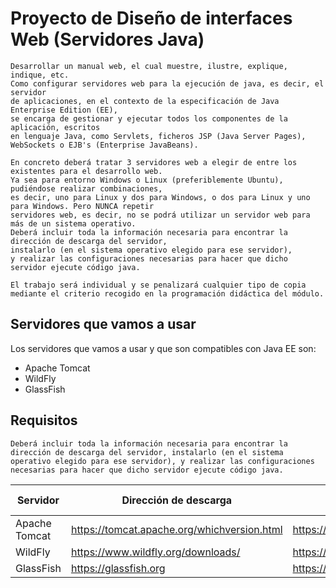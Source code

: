 # Proyecto de Diseño de interfaces Web (Servidores Java)

```
Desarrollar un manual web, el cual muestre, ilustre, explique, indique, etc.
Como configurar servidores web para la ejecución de java, es decir, el servidor
de aplicaciones, en el contexto de la especificación de Java Enterprise Edition (EE),
se encarga de gestionar y ejecutar todos los componentes de la aplicación, escritos
en lenguaje Java, como Servlets, ficheros JSP (Java Server Pages), WebSockets o EJB's (Enterprise JavaBeans).

En concreto deberá tratar 3 servidores web a elegir de entre los existentes para el desarrollo web.
Ya sea para entorno Windows o Linux (preferiblemente Ubuntu), pudiéndose realizar combinaciones,
es decir, uno para Linux y dos para Windows, o dos para Linux y uno para Windows. Pero NUNCA repetir
servidores web, es decir, no se podrá utilizar un servidor web para más de un sistema operativo.
Deberá incluir toda la información necesaria para encontrar la dirección de descarga del servidor,
instalarlo (en el sistema operativo elegido para ese servidor),
y realizar las configuraciones necesarias para hacer que dicho servidor ejecute código java.

El trabajo será individual y se penalizará cualquier tipo de copia mediante el criterio recogido en la programación didáctica del módulo.
```

## Servidores que vamos a usar

Los servidores que vamos a usar y que son compatibles
con Java EE son:

- Apache Tomcat
- WildFly
- GlassFish

## Requisitos

`Deberá incluir toda la información necesaria para encontrar la dirección de descarga del servidor, instalarlo (en el sistema operativo elegido para ese servidor), y realizar las configuraciones necesarias para hacer que dicho servidor ejecute código java.`

| Servidor      | Dirección de descarga                       | Página principal                    | Instalación / SO | Configuraciones |
| ------------- | ------------------------------------------- | ----------------------------------- | ---------------- | --------------- |
| Apache Tomcat | https://tomcat.apache.org/whichversion.html | https://tomcat.apache.org           | ❌               | ❌              |
| WildFly       | https://www.wildfly.org/downloads/          | https://www.wildfly.org             | ❌               | ❌              |
| GlassFish     | https://glassfish.org                       | https://glassfish.org/download.html | ❌               | ❌              |
